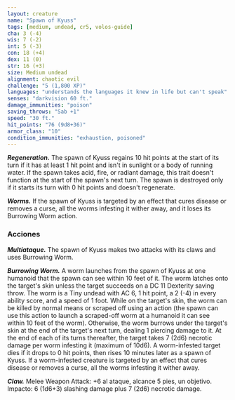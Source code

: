 ```yaml
---
layout: creature
name: "Spawn of Kyuss"
tags: [medium, undead, cr5, volos-guide]
cha: 3 (-4)
wis: 7 (-2)
int: 5 (-3)
con: 18 (+4)
dex: 11 (0)
str: 16 (+3)
size: Medium undead
alignment: chaotic evil
challenge: "5 (1,800 XP)"
languages: "understands the languages it knew in life but can't speak"
senses: "darkvision 60 ft."
damage_immunities: "poison"
saving_throws: "Sab +1"
speed: "30 ft."
hit_points: "76 (9d8+36)"
armor_class: "10"
condition_immunities: "exhaustion, poisoned"
---
```


***Regeneration.*** The spawn of Kyuss regains 10 hit points at the start of its turn if it has at least 1 hit point and isn't in sunlight or a body of running water. If the spawn takes acid, fire, or radiant damage, this trait doesn't function at the start of the spawn's next turn. The spawn is destroyed only if it starts its turn with 0 hit points and doesn't regenerate.

***Worms.*** If the spawn of Kyuss is targeted by an effect that cures disease or removes a curse, all the worms infesting it wither away, and it loses its Burrowing Worm action.

### Acciones

***Multiataque.*** The spawn of Kyuss makes two attacks with its claws and uses Burrowing Worm.

***Burrowing Worm.*** A worm launches from the spawn of Kyuss at one humanoid that the spawn can see within 10 feet of it. The worm latches onto the target's skin unless the target succeeds on a DC 11 Dexterity saving throw. The worm is a Tiny undead with AC 6, 1 hit point, a 2 (-4) in every ability score, and a speed of 1 foot. While on the target's skin, the worm can be killed by normal means or scraped off using an action (the spawn can use this action to launch a scraped-off worm at a humanoid it can see within 10 feet of the worm). Otherwise, the worm burrows under the target's skin at the end of the target's next turn, dealing 1 piercing damage to it. At the end of each of its turns thereafter, the target takes 7 (2d6) necrotic damage per worm infesting it (maximum of 10d6). A worm-infested target dies if it drops to 0 hit points, then rises 10 minutes later as a spawn of Kyuss. If a worm-infested creature is targeted by an effect that cures disease or removes a curse, all the worms infesting it wither away.

***Claw.*** Melee Weapon Attack: +6 al ataque, alcance 5 pies, un objetivo. Impacto: 6 (1d6+3) slashing damage plus 7 (2d6) necrotic damage.